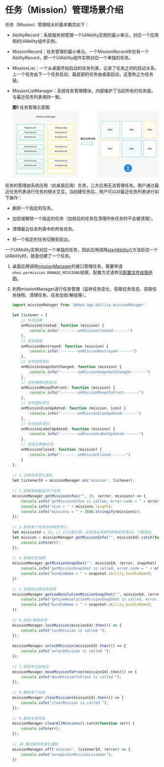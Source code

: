 # 任务（Mission）管理场景介绍


任务（Mission）管理相关的基本概念如下：


- AbilityRecord：系统服务侧管理一个UIAbility实例的最小单元，对应一个应用侧的UIAbility组件实例。

- MissionRecord：任务管理的最小单元。一个MissionRecord中仅有一个AbilityRecord，即一个UIAbility组件实例对应一个单独的任务。

- MissionList：一个从桌面开始启动的任务列表，记录了任务之间的启动关系，上一个任务由下一个任务启动，最底部的任务由桌面启动，这里称之为任务链。

- MissionListManager：系统任务管理模块，内部维护了当前所有的任务链，与最近任务列表保持一致。
  
  **图1** 任务管理示意图  
  ![mission-list-manager](figures/mission-list-manager.png)


任务的管理由系统应用（如桌面应用）负责，三方应用无法管理任务。用户通过最近任务列表进行任务的相关交互。当创建任务后，用户可以对最近任务列表进行如下操作：


- 删除一个指定的任务。

- 加锁或解锁一个指定的任务（加锁后的任务在清理所有任务时不会被清理）。

- 清理最近任务列表中的所有任务。

- 将一个指定的任务切换到前台。


一个UIAbility实例对应一个单独的任务，因此应用调用[startAbility()](../reference/apis/js-apis-inner-application-uiAbilityContext.md#uiabilitycontextstartability)方法启动一个UIAbility时，就是创建了一个任务。

1. 桌面应用调用[missionManager](../reference/apis/js-apis-application-missionManager.md)的接口管理任务，需要申请`ohos.permission.MANAGE_MISSIONS`权限，配置方式请参见[配置文件权限声明](../security/accesstoken-guidelines.md#配置文件权限声明)。

2. 利用missionManager进行任务管理（监听任务变化、获取任务信息、获取任务快照、清理任务、任务加锁/解锁等）。

   ```ts
   import missionManager from '@ohos.app.ability.missionManager'
   
   let listener = {
       // 任务创建
       onMissionCreated: function (mission) {
           console.info("--------onMissionCreated-------")
       },
       // 任务销毁
       onMissionDestroyed: function (mission) {
           console.info("--------onMissionDestroyed-------")
       },
       // 任务快照变化
       onMissionSnapshotChanged: function (mission) {
           console.info("--------onMissionSnapshotChanged-------")
       },
       // 任务被移动到前台
       onMissionMovedToFront: function (mission) {
           console.info("--------onMissionMovedToFront-------")
       },
       // 任务图标变化
       onMissionIconUpdated: function (mission, icon) {
           console.info("--------onMissionIconUpdated-------")
       },
       // 任务名称变化
       onMissionLabelUpdated: function (mission) {
           console.info("--------onMissionLabelUpdated-------")
       },
       // 任务实例被关闭
       onMissionClosed: function (mission) {
           console.info("--------onMissionClosed-------")
       }
   };
   
   // 1.注册任务变化通知
   let listenerId = missionManager.on('mission', listener);
   
   // 2.获取系统最近20个任务
   missionManager.getMissionInfos("", 20, (error, missions) => {
       console.info("getMissionInfos is called, error.code = " + error.code);
       console.info("size = " + missions.length);
       console.info("missions = " + JSON.stringify(missions));
   });
   
   // 3.获取单个任务的详细信息()
   let missionId = 11; // 11只是示例，实际是从系统中获取的任务id，下面类似
   let mission = missionManager.getMissionInfo("", missionId).catch(function (err) {
       console.info(err);
   });
   
   // 4.获取任务快照
   missionManager.getMissionSnapShot("", missionId, (error, snapshot) => {
       console.info("getMissionSnapShot is called, error.code = " + error.code);
       console.info("bundleName = " + snapshot.ability.bundleName);
   })
   
   // 5.获取低分辨任务快照
   missionManager.getLowResolutionMissionSnapShot("", missionId, (error, snapshot) => {
       console.info("getLowResolutionMissionSnapShot is called, error.code = " + error.code);
       console.info("bundleName = " + snapshot.ability.bundleName);
   })
   
   // 6.加锁/解锁任务
   missionManager.lockMission(missionId).then(() => {
       console.info("lockMission is called ");
   });
   
   missionManager.unlockMission(missionId).then(() => {
       console.info("unlockMission is called ");
   });
   
   // 7.把任务切到前台
   missionManager.moveMissionToFront(missionId).then(() => {
       console.info("moveMissionToFront is called ");
   });
   
   // 8.删除单个任务
   missionManager.clearMission(missionId).then(() => {
       console.info("clearMission is called ");
   });
   
   // 9.删除全部任务
   missionManager.clearAllMissions().catch(function (err) {
       console.info(err);
   });
   
   // 10.解注册任务变化通知
   missionManager.off('mission', listenerId, (error) => {
       console.info("unregisterMissionListener");
   })
   ```

   
